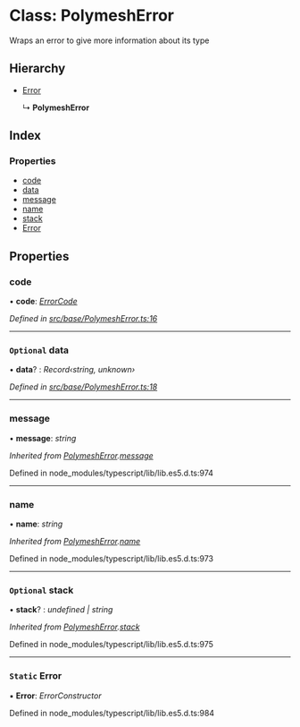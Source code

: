 # Class: PolymeshError

Wraps an error to give more information about its type

## Hierarchy

* [Error](base.polymesherror.md#static-error)

  ↳ **PolymeshError**

## Index

### Properties

* [code](base.polymesherror.md#code)
* [data](base.polymesherror.md#optional-data)
* [message](base.polymesherror.md#message)
* [name](base.polymesherror.md#name)
* [stack](base.polymesherror.md#optional-stack)
* [Error](base.polymesherror.md#static-error)

## Properties

###  code

• **code**: *[ErrorCode](../enums/types.errorcode.md)*

*Defined in [src/base/PolymeshError.ts:16](https://github.com/PolymathNetwork/polymesh-sdk/blob/6d34df1/src/base/PolymeshError.ts#L16)*

___

### `Optional` data

• **data**? : *Record‹string, unknown›*

*Defined in [src/base/PolymeshError.ts:18](https://github.com/PolymathNetwork/polymesh-sdk/blob/6d34df1/src/base/PolymeshError.ts#L18)*

___

###  message

• **message**: *string*

*Inherited from [PolymeshError](base.polymesherror.md).[message](base.polymesherror.md#message)*

Defined in node_modules/typescript/lib/lib.es5.d.ts:974

___

###  name

• **name**: *string*

*Inherited from [PolymeshError](base.polymesherror.md).[name](base.polymesherror.md#name)*

Defined in node_modules/typescript/lib/lib.es5.d.ts:973

___

### `Optional` stack

• **stack**? : *undefined | string*

*Inherited from [PolymeshError](base.polymesherror.md).[stack](base.polymesherror.md#optional-stack)*

Defined in node_modules/typescript/lib/lib.es5.d.ts:975

___

### `Static` Error

▪ **Error**: *ErrorConstructor*

Defined in node_modules/typescript/lib/lib.es5.d.ts:984
